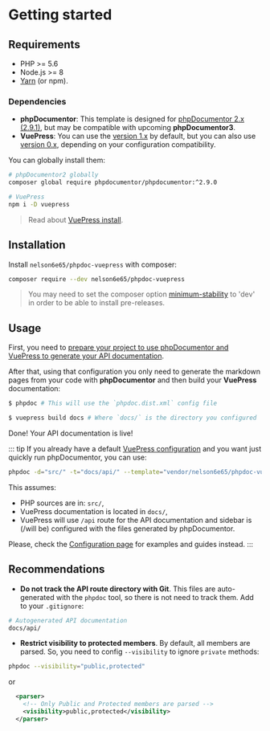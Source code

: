 # Getting started

## Requirements

- PHP >= 5.6
- Node.js >= 8
- [Yarn](https://yarnpkg.com) (or npm).

### Dependencies

- **phpDocumentor**: This template is designed for [phpDocumentor 2.x (2.9.1)](https://github.com/phpDocumentor/phpDocumentor#phpdocumentor), but may be compatible with upcoming **phpDocumentor3**.
- **VuePress**: You can use the [version 1.x](https://v1.vuepress.vuejs.org/) by default, but you can also use [version 0.x](https://v0.vuepress.vuejs.org/), depending on your configuration compatibility.

You can globally install them:

```bash
# phpDocumentor2 globally
composer global require phpdocumentor/phpdocumentor:^2.9.0

# VuePress
npm i -D vuepress
```

> Read about [VuePress install](https://vuepress.vuejs.org/guide/getting-started.html).


## Installation

Install `nelson6e65/phpdoc-vuepress` with composer:

```bash
composer require --dev nelson6e65/phpdoc-vuepress
```

> You may need to set the composer option [minimum-stability](https://getcomposer.org/doc/04-schema.md#minimum-stability) to 'dev' in order to be able to install pre-releases.


## Usage

First, you need to [prepare your project to use phpDocumentor and VuePress to generate your API documentation](configuration.md).

After that, using that configuration you only need to generate the markdown pages from your code with **phpDocumentor** and then build your **VuePress** documentation:

```bash
$ phpdoc # This will use the `phpdoc.dist.xml` config file

$ vuepress build docs # Where `docs/` is the directory you configured
```

Done! Your API documentation is live!

::: tip
If you already have a default [VuePress configuration](configuration.md#configuring-vuepress) and you want just quickly run phpDocumentor, you can use:

```bash
phpdoc -d="src/" -t="docs/api/" --template="vendor/nelson6e65/phpdoc-vuepress/data/templates/vuepress"
```

This assumes:

- PHP sources are in: `src/`,
- VuePress documentation is located in `docs/`,
- VuePress will use `/api` route for the API documentation and sidebar is (/will be) configured with the files generated by phpDocumentor.

Please, check the [Configuration page](configuration.md) for examples and guides instead.
:::


## Recommendations

- **Do not track the API route directory with Git**. This files are auto-generated with the `phpdoc` tool, so there is not need to track them. Add to your `.gitignore`:
```bash
# Autogenerated API documentation
docs/api/
```

- **Restrict visibility to protected members**. By default, all members are parsed. So, you need to config `--visibility` to ignore `private` methods:
```bash
phpdoc --visibility="public,protected"
```
or
```xml
  <parser>
    <!-- Only Public and Protected members are parsed -->
    <visibility>public,protected</visibility>
  </parser>
```
